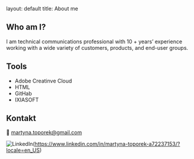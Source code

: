 layout: default
title: About me

## Who am I?
I am technical communications professional with 10 + years’ experience working with a wide variety of customers, products, and end-user groups. 

## Tools
- Adobe Creatinve Cloud
- HTML
- GitHab
- IXIASOFT

## Kontakt
📨 martyna.toporek@gmail.com

![LinkedIn](linedin.png)(https://www.linkedin.com/in/martyna-toporek-a72237153/?locale=en_US)
